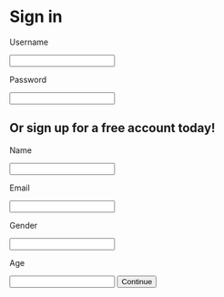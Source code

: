 <!DOCTYPE html>
<html>
<head>
<title>Livin Life</title>
</head>
<body>

<h1>Sign in</h1>
<p>Username</p>
<input>
<p>Password</p>
<input>

<h2>Or sign up for a free account today!</h2>
<p>Name</p>
<input>
<p>Email</p>
<input>
<p>Gender</p>
<input>
<p>Age</p>
<input>
<button>Continue</button>


</body>
</html>
